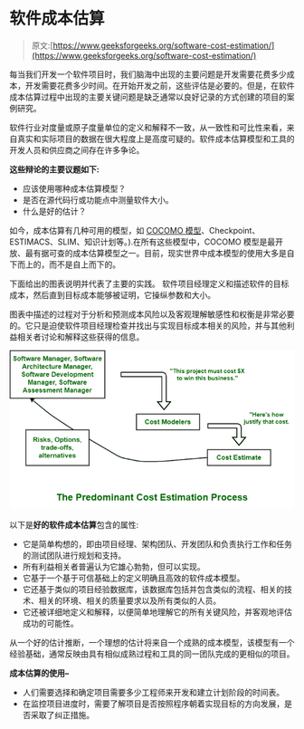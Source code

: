 # 软件成本估算

> 原文:[https://www.geeksforgeeks.org/software-cost-estimation/](https://www.geeksforgeeks.org/software-cost-estimation/)

每当我们开发一个软件项目时，我们脑海中出现的主要问题是开发需要花费多少成本，开发需要花费多少时间。在开始开发之前，这些评估是必要的。但是，在软件成本估算过程中出现的主要关键问题是缺乏通常以良好记录的方式创建的项目的案例研究。

软件行业对度量或原子度量单位的定义和解释不一致，从一致性和可比性来看，来自真实和实际项目的数据在很大程度上是高度可疑的。软件成本估算模型和工具的开发人员和供应商之间存在许多争论。

**这些辩论的主要议题如下:**

*   应该使用哪种成本估算模型？
*   是否在源代码行或功能点中测量软件大小。
*   什么是好的估计？

如今，成本估算有几种可用的模型，如 [COCOMO 模型](https://www.geeksforgeeks.org/software-engineering-cocomo-model/)、Checkpoint、ESTIMACS、SLIM、知识计划等。).在所有这些模型中，COCOMO 模型是最开放、最有据可查的成本估算模型之一。目前，现实世界中成本模型的使用大多是自下而上的，而不是自上而下的。

下面给出的图表说明并代表了主要的实践。
软件项目经理定义和描述软件的目标成本，然后直到目标成本能够被证明，它操纵参数和大小。

图表中描述的过程对于分析和预测成本风险以及客观理解敏感性和权衡是非常必要的。它只是迫使软件项目经理检查并找出与实现目标成本相关的风险，并与其他利益相关者讨论和解释这些获得的信息。

![](img/9b3b09fc9366e3a04bb36837edce6110.png)

以下是**好的软件成本估算**包含的属性:

*   它是简单构想的，即由项目经理、架构团队、开发团队和负责执行工作和任务的测试团队进行规划和支持。
*   所有利益相关者普遍认为它雄心勃勃，但可以实现。
*   它基于一个基于可信基础上的定义明确且高效的软件成本模型。
*   它还基于类似的项目经验数据库，该数据库包括并包含类似的流程、相关的技术、相关的环境、相关的质量要求以及所有类似的人员。
*   它还被详细地定义和解释，以便简单地理解它的所有关键风险，并客观地评估成功的可能性。

从一个好的估计推断，一个理想的估计将来自一个成熟的成本模型，该模型有一个经验基础，通常反映由具有相似成熟过程和工具的同一团队完成的更相似的项目。

**成本估算的使用–**

*   人们需要选择和确定项目需要多少工程师来开发和建立计划阶段的时间表。
*   在监控项目进度时，需要了解项目是否按照程序朝着实现目标的方向发展，是否采取了纠正措施。